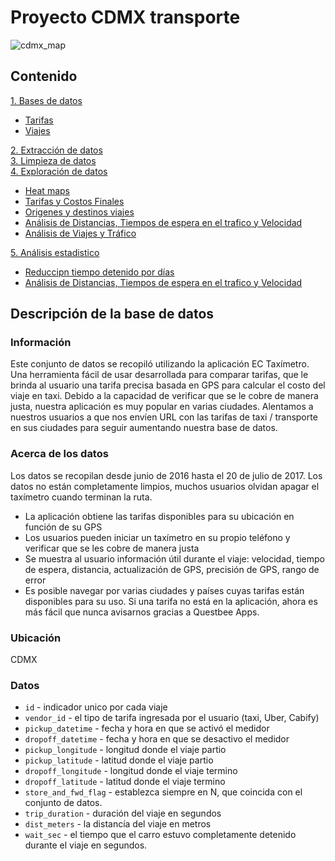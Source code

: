 # Proyecto CDMX transporte

![cdmx_map](https://user-images.githubusercontent.com/71915068/106938254-5d5ec280-66e4-11eb-888b-04479511535f.png)

## Contenido

[1. Bases de datos](https://github.com/CristopherCano/Proyecto_R_Transporte_CDMX/tree/main/1.%20Bases%20de%20datos)
- [Tarifas](https://github.com/CristopherCano/Proyecto_R_Transporte_CDMX/blob/main/1.%20Bases%20de%20datos/Tarifas/README.md)
- [Viajes](https://github.com/CristopherCano/Proyecto_R_Transporte_CDMX/tree/main/1.%20Bases%20de%20datos/Viajes)

[2. Extracción de datos](https://github.com/CristopherCano/Proyecto_R_Transporte_CDMX/blob/main/2.%20Extracci%C3%B3n%20de%20datos/README.md)\
[3. Limpieza de datos](https://github.com/CristopherCano/Proyecto_R_Transporte_CDMX/blob/main/3.%20Limpieza%20de%20datos/README.md)\
[4. Exploración de datos](https://github.com/CristopherCano/Proyecto_R_Transporte_CDMX/tree/main/4.%20Exploraci%C3%B3n%20de%20datos)

- [Heat maps](https://github.com/CristopherCano/Proyecto_R_Transporte_CDMX/blob/main/4.%20Exploraci%C3%B3n%20de%20datos/Heat%20maps/README.md)
- [Tarifas y Costos Finales](https://github.com/CristopherCano/Proyecto_R_Transporte_CDMX/blob/main/4.%20Exploraci%C3%B3n%20de%20datos/Tarifas%20-%20Costo%20Viaje/README.md)
- [Origenes y destinos viajes](https://github.com/CristopherCano/Proyecto_R_Transporte_CDMX/blob/main/4.%20Exploraci%C3%B3n%20de%20datos/Top%2010%20origes%20y%20destinos%20CDMX/README.md)
- [Análisis de Distancias, Tiempos de espera en el trafico y Velocidad](https://github.com/CristopherCano/Proyecto_R_Transporte_CDMX/blob/main/4.%20Exploraci%C3%B3n%20de%20datos/Velocidad-Distancia-Tiempo%20Detenido/README.md)
- [Análisis de Viajes y Tráfico](https://github.com/CristopherCano/Proyecto_R_Transporte_CDMX/blob/main/4.%20Exploraci%C3%B3n%20de%20datos/Viajes-Tr%C3%A1fico/README.md)

[5. Análisis estadistico]()
- [Reduccipn tiempo detenido por días](https://github.com/CristopherCano/Proyecto_R_Transporte_CDMX/blob/main/5.%20An%C3%A1lisis%20estadistico/Reducci%C3%B3n%20Tiempo%20Detenido%20Por%20D%C3%ADas/README.md)
- [Análisis de Distancias, Tiempos de espera en el trafico y Velocidad](https://github.com/CristopherCano/Proyecto_R_Transporte_CDMX/blob/main/5.%20An%C3%A1lisis%20estadistico/Velocidad-Distancia-Tiempo%20Detenido/README.md)

## Descripción de la base de datos

### Información
Este conjunto de datos se recopiló utilizando la aplicación EC Taxímetro. Una herramienta fácil de usar desarrollada para comparar tarifas, que le brinda al usuario una tarifa precisa basada en GPS para calcular el costo del viaje en taxi. Debido a la capacidad de verificar que se le cobre de manera justa, nuestra aplicación es muy popular en varias ciudades. Alentamos a nuestros usuarios a que nos envíen URL con las tarifas de taxi / transporte en sus ciudades para seguir aumentando nuestra base de datos.

### Acerca de los datos
Los datos se recopilan desde junio de 2016 hasta el 20 de julio de 2017. Los datos no están completamente limpios, muchos usuarios olvidan apagar el taxímetro cuando terminan la ruta.

- La aplicación obtiene las tarifas disponibles para su ubicación en función de su GPS
- Los usuarios pueden iniciar un taxímetro en su propio teléfono y verificar que se les cobre de manera justa
- Se muestra al usuario información útil durante el viaje: velocidad, tiempo de espera, distancia, actualización de GPS, precisión de GPS, rango de error
- Es posible navegar por varias ciudades y países cuyas tarifas están disponibles para su uso. Si una tarifa no está en la aplicación, ahora es más fácil que nunca avisarnos gracias a Questbee Apps.

### Ubicación
CDMX


### Datos
- ```id``` - indicador unico por cada viaje
- ```vendor_id``` - el tipo de tarifa ingresada por el usuario (taxi, Uber, Cabify)
- ```pickup_datetime``` - fecha y hora en que se activó el medidor
- ```dropoff_datetime``` - fecha y hora en que se desactivo el medidor
- ```pickup_longitude``` - longitud donde el viaje partio
- ```pickup_latitude``` - latitud donde el viaje partio
- ```dropoff_longitude``` - longitud donde el viaje termino
- ```dropoff_latitude``` - latitud donde el viaje termino
- ```store_and_fwd_flag``` - establezca siempre en N, que coincida con el conjunto de datos.
- ```trip_duration``` - duración del viaje en segundos
- ```dist_meters``` - la distancía del viaje en metros
- ```wait_sec``` - el tiempo que el carro estuvo completamente detenido durante el viaje en segundos.
